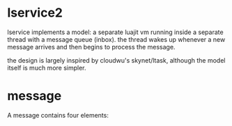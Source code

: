 # lservice2

lservice implements a model: 
a separate luajit vm running inside a separate thread with a message queue (inbox). the thread wakes up whenever a new message arrives and then begins to process the message.

the design is largely inspired by cloudwu's skynet/ltask, although the model itself is much more simpler. 

# message

A message contains four elements: